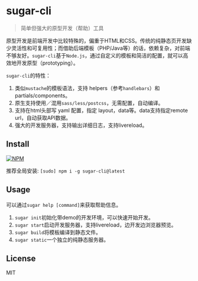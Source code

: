 # sugar-cli

> 简单但强大的原型开发（帮助）工具

原型开发是前端开发中比较特殊的，偏重于HTML和CSS。传统的纯静态页开发缺少灵活性和可复用性；而借助后端模板（PHP/Java等）的话，依赖复杂，对前端不够友好。`sugar-cli`基于`Node.js`，通过自定义的模板和简洁的配置，就可以高效地开发原型（prototyping）。

`sugar-cli`的特性：

1. 类似`mustache`的模板语法，支持 helpers（参考`handlebars`）和 partials/components。
2. 原生支持使用／混用`sass/less/postcss`，无需配置，自动编译。
3. 支持在html头部写 yaml 配置，指定 layout，data等。data支持指定remote url，自动获取API数据。
4. 强大的开发服务器，支持输出详细日志，支持livereload。

## Install

[![NPM](https://nodei.co/npm/sugar-cli.png?compact=true)](https://nodei.co/npm/sugar-cli/)

推荐全局安装: `[sudo] npm i -g sugar-cli@latest`

## Usage

可以通过`sugar help [command]`来获取帮助信息。

1. `sugar init`初始化带demo的开发环境，可以快速开始开发。
2. `sugar start`启动开发服务器，支持livereload，边开发边浏览器预览。
3. `sugar build`将模板编译到静态文件。
4. `sugar static`一个独立的纯静态服务器。

## License

MIT
